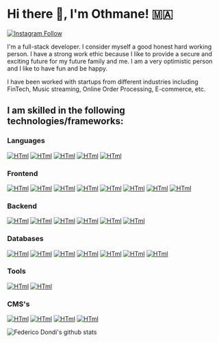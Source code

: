 # Hi there 👋, I'm Othmane! 🇲🇦

[![Instagram Follow](https://img.shields.io/badge/Instagram-E4405F?style=for-the-badge&logo=instagram&logoColor=white)](https://www.instagram.com/iietmoon/?hl=en)


I'm a full-stack developer. I consider myself a good honest hard working person. I have a strong work ethic because I like to provide a secure and exciting future for my future family and me. I am a very optimistic person and I like to have fun and be happy.

I have been worked with startups from different industries including FinTech, Music streaming, Online Order Processing, E-commerce, etc.


## I am skilled in the following technologies/frameworks:

### Languages

  [![HTml](https://img.shields.io/badge/HTML5-E34F26?style=for-the-badge&logo=html5&logoColor=white)](#)
  [![HTml](https://img.shields.io/badge/CSS3-1572B6?style=for-the-badge&logo=css3&logoColor=white)](#)
  [![HTml](https://img.shields.io/badge/JavaScript-F7DF1E?style=for-the-badge&logo=javascript&logoColor=black)](#)
  [![HTml](https://img.shields.io/badge/TypeScript-007ACC?style=for-the-badge&logo=typescript&logoColor=white)](#)
  [![HTml](https://img.shields.io/badge/Python-FFD43B?style=for-the-badge&logo=python&logoColor=darkgreen)](#)

### Frontend

  [![HTml](https://img.shields.io/badge/React-20232A?style=for-the-badge&logo=react&logoColor=61DAFB)](#)
  [![HTml](https://img.shields.io/badge/Redux-593D88?style=for-the-badge&logo=redux&logoColor=white)](#)
  [![HTml](https://img.shields.io/badge/next.js-000000?style=for-the-badge&logo=nextdotjs&logoColor=white)](#)
  [![HTml](https://img.shields.io/badge/Vue.js-35495E?style=for-the-badge&logo=vuedotjs&logoColor=4FC08D)](#)
  [![HTml](https://img.shields.io/badge/nuxt.js-00C58E?style=for-the-badge&logo=nuxtdotjs&logoColor=white)](#)
  [![HTml](https://img.shields.io/badge/ember.js-E04E39?style=for-the-badge&logo=emberdotjs&logoColor=white)](#)
  [![HTml](https://img.shields.io/badge/GraphQl-E10098?style=for-the-badge&logo=graphql&logoColor=white)](#)
  [![HTml](https://img.shields.io/badge/Apollo%20GraphQL-311C87?&style=for-the-badge&logo=Apollo%20GraphQL&logoColor=white)](#)
  
### Backend

  [![HTml](https://img.shields.io/badge/Node.js-339933?style=for-the-badge&logo=nodedotjs&logoColor=white)](#)
  [![HTml](https://img.shields.io/badge/Express.js-000000?style=for-the-badge&logo=express&logoColor=white)](#)
  [![HTml](https://img.shields.io/badge/Django-092E20?style=for-the-badge&logo=django&logoColor=green)](#)
  [![HTml](https://img.shields.io/badge/DJANGO-REST-ff1709?style=for-the-badge&logo=django&logoColor=white&color=ff1709&labelColor=gray)](#)
  [![HTml](https://img.shields.io/badge/fastapi-109989?style=for-the-badge&logo=FASTAPI&logoColor=white)](#)
  [![HTml](https://img.shields.io/badge/Laravel-FF2D20?style=for-the-badge&logo=laravel&logoColor=white)](#)


### Databases

  [![HTml](https://img.shields.io/badge/MySQL-00000F?style=for-the-badge&logo=mysql&logoColor=white)](#)
  [![HTml](https://img.shields.io/badge/PostgreSQL-316192?style=for-the-badge&logo=postgresql&logoColor=white)](#)
  [![HTml](https://img.shields.io/badge/MongoDB-white?style=for-the-badge&logo=mongodb&logoColor=4EA94B)](#)
  [![HTml](https://img.shields.io/badge/SQLite-07405E?style=for-the-badge&logo=sqlite&logoColor=white)](#)
  [![HTml](https://img.shields.io/badge/MariaDB-003545?style=for-the-badge&logo=mariadb&logoColor=white)](#)
  [![HTml](https://img.shields.io/badge/firebase-ffca28?style=for-the-badge&logo=firebase&logoColor=black)](#)
  [![HTml](https://img.shields.io/badge/Supabase-181818?style=for-the-badge&logo=supabase&logoColor=white)](#)
 
 ### Tools
  [![HTml](https://img.shields.io/badge/Git-F05032?style=for-the-badge&logo=git&logoColor=white)](#)
  [![HTml](https://img.shields.io/badge/Postman-FF6C37?style=for-the-badge&logo=Postman&logoColor=white)](#)
  
 ### CMS's

  [![HTml](https://img.shields.io/badge/Wordpress-21759B?style=for-the-badge&logo=wordpress&logoColor=white)](#)
  [![HTml](https://img.shields.io/badge/strapi-2e7eea?style=for-the-badge&logo=strapi&logoColor=white)](#)
  [![HTml](https://img.shields.io/badge/Ghost-000?style=for-the-badge&logo=ghost&logoColor=yellow)](#)
  [![HTml](https://img.shields.io/badge/storybook-FF4785?style=for-the-badge&logo=storybook&logoColor=white)](#)
  
  
  ![Federico Dondi's github stats](https://github-readme-stats.vercel.app/api?username=iietmoon&show_icons=true&hide_border=true)
  
